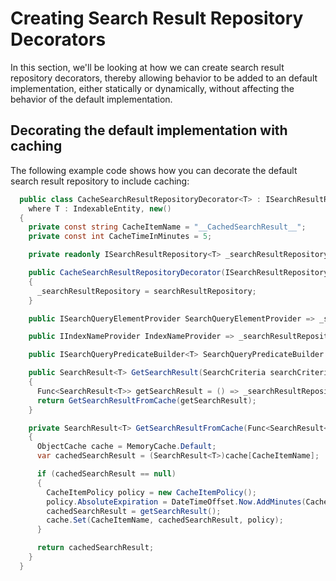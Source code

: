 # Creating Search Result Repository Decorators

In this section, we'll be looking at how we can create search result repository decorators, thereby allowing behavior to be added to an default implementation, either statically or dynamically, without affecting the behavior of the default implementation.

## Decorating the default implementation with caching

The following example code shows how you can decorate the default search result repository to include caching:

```csharp
  public class CacheSearchResultRepositoryDecorator<T> : ISearchResultRepository<T>
    where T : IndexableEntity, new()
  {
    private const string CacheItemName = "__CachedSearchResult__";
    private const int CacheTimeInMinutes = 5;

    private readonly ISearchResultRepository<T> _searchResultRepository;

    public CacheSearchResultRepositoryDecorator(ISearchResultRepository<T> searchResultRepository)
    {
      _searchResultRepository = searchResultRepository;
    }

    public ISearchQueryElementProvider SearchQueryElementProvider => _searchResultRepository.SearchQueryElementProvider;

    public IIndexNameProvider IndexNameProvider => _searchResultRepository.IndexNameProvider;

    public ISearchQueryPredicateBuilder<T> SearchQueryPredicateBuilder => _searchResultRepository.SearchQueryPredicateBuilder;

    public SearchResult<T> GetSearchResult(SearchCriteria searchCriteria)
    {
      Func<SearchResult<T>> getSearchResult = () => _searchResultRepository.GetSearchResult(searchCriteria);
      return GetSearchResultFromCache(getSearchResult);
    }

    private SearchResult<T> GetSearchResultFromCache(Func<SearchResult<T>> getSearchResult)
    {
      ObjectCache cache = MemoryCache.Default;
      var cachedSearchResult = (SearchResult<T>)cache[CacheItemName];

      if (cachedSearchResult == null)
      {
        CacheItemPolicy policy = new CacheItemPolicy();
        policy.AbsoluteExpiration = DateTimeOffset.Now.AddMinutes(CacheTimeInMinutes);
        cachedSearchResult = getSearchResult();
        cache.Set(CacheItemName, cachedSearchResult, policy);
      }

      return cachedSearchResult;
    }
  }
```
